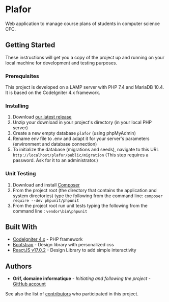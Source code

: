 # Plafor

Web application to manage course plans of students in computer science CFC.

## Getting Started

These instructions will get you a copy of the project up and running on your local machine for development and testing purposes.

### Prerequisites

This project is developed on a LAMP server with PHP 7.4 and MariaDB 10.4.
It is based on the CodeIgniter 4.x framework.

### Installing

1. Download [our latest release](https://github.com/OrifInformatique/plafor/releases/tag/v4.0.1)
2. Unzip your download in your project's directory (in your local PHP server)
3. Create a new empty database ``plafor`` (using phpMyAdmin)
4. Rename env file to .env and adapt it for your server's parameters (environment and database connection)
5. To initialize the database (migrations and seeds), navigate to this URL ``http://localhost/plafor/public/migration`` (This step requires a password. Ask for it to an administrator.)

### Unit Testing
1. Download and install [Composer](https://getcomposer.org/download/)
2. From the project root (the directory that contains the application and system directories) type the following from the command line: ``composer require --dev phpunit/phpunit``
3. From the project root run unit tests typing the following from the command line : ``vendor\bin\phpunit``

## Built With

* [CodeIgniter 4.x](https://www.codeigniter.com/) - PHP framework
* [Bootstrap](https://getbootstrap.com/) - Design library with personalized css
* [ReactJS v17.0.2](https://fr.reactjs.org/) - Design Library to add simple interactivity

## Authors

* **Orif, domaine informatique** - *Initiating and following the project* - [GitHub account](https://github.com/OrifInformatique)

See also the list of [contributors](https://github.com/OrifInformatique/plafor/contributors) who participated in this project.
